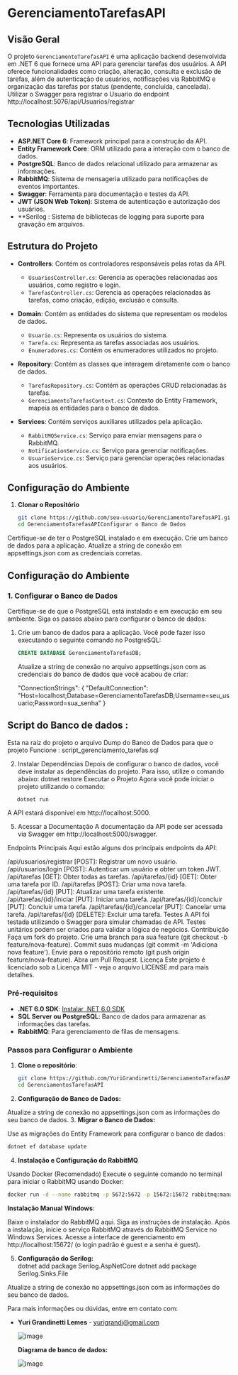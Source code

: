 # GerenciamentoTarefasAPI

## Visão Geral

O projeto `GerenciamentoTarefasAPI` é uma aplicação backend desenvolvida em .NET 6 que fornece uma API para gerenciar tarefas dos usuários. A API oferece funcionalidades como criação, alteração, consulta e exclusão de tarefas, além de autenticação de usuários, notificações via RabbitMQ e organização das tarefas por status (pendente, concluída, cancelada).
Utilizar o Swagger para registrar o Usuario do endpoint http://localhost:5076/api/Usuarios/registrar 
## Tecnologias Utilizadas

- **ASP.NET Core 6**: Framework principal para a construção da API.
- **Entity Framework Core**: ORM utilizado para a interação com o banco de dados.
- **PostgreSQL**: Banco de dados relacional utilizado para armazenar as informações.
- **RabbitMQ**: Sistema de mensageria utilizado para notificações de eventos importantes.
- **Swagger**: Ferramenta para documentação e testes da API.
- **JWT (JSON Web Token)**: Sistema de autenticação e autorização dos usuários.
- **Serilog : Sistema de bibliotecas de logging para suporte para gravação em arquivos.

## Estrutura do Projeto

- **Controllers**: Contém os controladores responsáveis pelas rotas da API.
  - `UsuariosController.cs`: Gerencia as operações relacionadas aos usuários, como registro e login.
  - `TarefasController.cs`: Gerencia as operações relacionadas às tarefas, como criação, edição, exclusão e consulta.
  
- **Domain**: Contém as entidades do sistema que representam os modelos de dados.
  - `Usuario.cs`: Representa os usuários do sistema.
  - `Tarefa.cs`: Representa as tarefas associadas aos usuários.
  - `Enumeradores.cs`: Contém os enumeradores utilizados no projeto.

- **Repository**: Contém as classes que interagem diretamente com o banco de dados.
  - `TarefasRepository.cs`: Contém as operações CRUD relacionadas às tarefas.
  - `GerenciamentoTarefasContext.cs`: Contexto do Entity Framework, mapeia as entidades para o banco de dados.

- **Services**: Contém serviços auxiliares utilizados pela aplicação.
  - `RabbitMQService.cs`: Serviço para enviar mensagens para o RabbitMQ.
  - `NotificationService.cs`: Serviço para gerenciar notificações.
  - `UsuarioService.cs`: Serviço para gerenciar operações relacionadas aos usuários.

## Configuração do Ambiente

1. **Clonar o Repositório**

   ```bash
   git clone https://github.com/seu-usuario/GerenciamentoTarefasAPI.git
   cd GerenciamentoTarefasAPIConfigurar o Banco de Dados
   ```
Certifique-se de ter o PostgreSQL instalado e em execução.
Crie um banco de dados para a aplicação.
Atualize a string de conexão em appsettings.json com as credenciais corretas.

## Configuração do Ambiente

### 1. Configurar o Banco de Dados

Certifique-se de que o PostgreSQL está instalado e em execução em seu ambiente. Siga os passos abaixo para configurar o banco de dados:

1. Crie um banco de dados para a aplicação. Você pode fazer isso executando o seguinte comando no PostgreSQL:

   ```sql
   CREATE DATABASE GerenciamentoTarefasDB;
   ```
   
   Atualize a string de conexão no arquivo appsettings.json com as credenciais do banco de dados que você acabou de criar:
   
   "ConnectionStrings": {
  "DefaultConnection": "Host=localhost;Database=GerenciamentoTarefasDB;Username=seu_usuario;Password=sua_senha"
}

## Script do Banco de dados : 
Esta na raiz do projeto o arquivo Dump do Banco de Dados para que o projeto Funcione : script_gerenciamento_tarefas.sql

2. Instalar Dependências
Depois de configurar o banco de dados, você deve instalar as dependências do projeto. Para isso, utilize o comando abaixo:
dotnet restore
Executar o Projeto
Agora você pode iniciar o projeto utilizando o comando:
```bash
   dotnet run

   ```
   
   A API estará disponível em http://localhost:5000.

5. Acessar a Documentação
A documentação da API pode ser acessada via Swagger em http://localhost:5000/swagger.

Endpoints Principais
Aqui estão alguns dos principais endpoints da API:

/api/usuarios/registrar [POST]: Registrar um novo usuário.
/api/usuarios/login [POST]: Autenticar um usuário e obter um token JWT.
/api/tarefas [GET]: Obter todas as tarefas.
/api/tarefas/{id} [GET]: Obter uma tarefa por ID.
/api/tarefas [POST]: Criar uma nova tarefa.
/api/tarefas/{id} [PUT]: Atualizar uma tarefa existente.
/api/tarefas/{id}/iniciar [PUT]: Iniciar uma tarefa.
/api/tarefas/{id}/concluir [PUT]: Concluir uma tarefa.
/api/tarefas/{id}/cancelar [PUT]: Cancelar uma tarefa.
/api/tarefas/{id} [DELETE]: Excluir uma tarefa.
Testes
A API foi testada utilizando o Swagger para simular chamadas de API.
Testes unitários podem ser criados para validar a lógica de negócios.
Contribuição
Faça um fork do projeto.
Crie uma branch para sua feature (git checkout -b feature/nova-feature).
Commit suas mudanças (git commit -m 'Adiciona nova feature').
Envie para o repositório remoto (git push origin feature/nova-feature).
Abra um Pull Request.
Licença
Este projeto é licenciado sob a Licença MIT - veja o arquivo LICENSE.md para mais detalhes.


### Pré-requisitos

- **.NET 6.0 SDK**: [Instalar .NET 6.0 SDK](https://dotnet.microsoft.com/download/dotnet/6.0)
- **SQL Server ou PostgreSQL**: Banco de dados para armazenar as informações das tarefas.
- **RabbitMQ**: Para gerenciamento de filas de mensagens.

### Passos para Configurar o Ambiente

1. **Clone o repositório**:
   ```bash
   git clone https://github.com/YuriGrandinetti/GerenciamentoTarefasAPI.git
   cd GerenciamentosTarefasAPI
2. **Configuração do Banco de Dados:**  

Atualize a string de conexão no appsettings.json com as informações do seu banco de dados.
3. **Migrar o Banco de Dados:**

Use as migrações do Entity Framework para configurar o banco de dados:
 ```bash
dotnet ef database update
```

4. **Instalação e Configuração do RabbitMQ** 

Usando Docker (Recomendado)
Execute o seguinte comando no terminal para iniciar o RabbitMQ usando Docker:
 ```bash
docker run -d --name rabbitmq -p 5672:5672 -p 15672:15672 rabbitmq:management
```
**Instalação Manual**
**Windows**:

Baixe o instalador do RabbitMQ aqui.
Siga as instruções de instalação.
Após a instalação, inicie o serviço RabbitMQ através do RabbitMQ Service no Windows Services.
Acesse a interface de gerenciamento em http://localhost:15672/ (o login padrão é guest e a senha é guest).

5. **Configuração do Serilog:**  
dotnet add package Serilog.AspNetCore
dotnet add package Serilog.Sinks.File

Atualize a string de conexão no appsettings.json com as informações do seu banco de dados.

Para mais informações ou dúvidas, entre em contato com:
- **Yuri Grandinetti Lemes** - [yurigrandi@gmail.com](mailto:yurigrandi@gmail.com)

  ![image](https://github.com/user-attachments/assets/b707c7ce-0648-4fb5-b40e-a129bbc5c097)

  **Diagrama de banco de dados:**

  ![image](https://github.com/user-attachments/assets/1653b287-2cce-490a-b8ea-f27331eabcc6)


